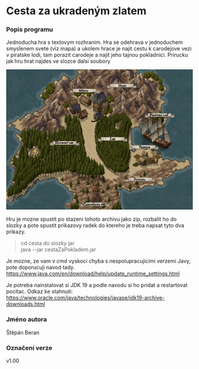 # Cesta za ukradeným zlatem
### Popis programu
Jednoducha hra s textovym rozhranim. 
Hra se odehrava v jednoduchem smyslenem svete (viz mapa) a ukolem hrace
je najit cestu k carodejove vezi v piratske lodi, tam porazit carodeje a 
najit jeho tajnou pokladnici. Prirucku jak hru hrat najdes ve slozce dalsi soubory

![mapa](dalsiSoubory/Mapa.jpeg)

Hru je mozne spustit po stazeni tohoto archivu 
jako zip, rozbalit ho do slozky a pote spustit
prikazovy radek do ktereho je treba napsat tyto dva prikazy.

> cd cesta do slozky jar <br>
> java --jar cestaZaPokladem.jar

Je mozne, ze vam v cmd vyskoci chyba s nespolupracujicimi verzemi
Javy, pote doporucuji navod tady. <br>
https://www.java.com/en/download/help/update_runtime_settings.html <br>

Je potreba nainstalovat si JDK 19 a podle navodu si ho pridat a restartovat pocitac.
Odkaz ke stahnuti: https://www.oracle.com/java/technologies/javase/jdk19-archive-downloads.html


### Jméno autora
Štěpán Beran
### Označení verze
v1.00
